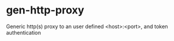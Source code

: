 # gen-http-proxy
Generic http(s) proxy to an user defined &lt;host>:&lt;port>, and token authentication
